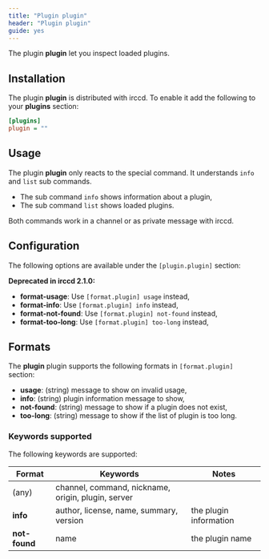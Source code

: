 ```yaml
---
title: "Plugin plugin"
header: "Plugin plugin"
guide: yes
---
```


The plugin **plugin** let you inspect loaded plugins.

## Installation

The plugin **plugin** is distributed with irccd. To enable it add the following to your **plugins** section:

````ini
[plugins]
plugin = ""
````

## Usage

The plugin **plugin** only reacts to the special command. It understands `info` and `list` sub commands.

  - The sub command `info` shows information about a plugin,
  - The sub command `list` shows loaded plugins.

Both commands work in a channel or as private message with irccd.

## Configuration

The following options are available under the `[plugin.plugin]` section:

**Deprecated in irccd 2.1.0:**

  - **format-usage**: Use `[format.plugin] usage` instead,
  - **format-info**: Use `[format.plugin] info` instead,
  - **format-not-found**: Use `[format.plugin] not-found` instead,
  - **format-too-long**: Use `[format.plugin] too-long` instead,

## Formats

The **plugin** plugin supports the following formats in `[format.plugin]` section:

  - **usage**: (string) message to show on invalid usage,
  - **info**: (string) plugin information message to show,
  - **not-found**: (string) message to show if a plugin does not exist,
  - **too-long**: (string) message to show if the list of plugin is too long.

### Keywords supported

The following keywords are supported:

| Format        | Keywords                                           | Notes                                       |
|---------------|----------------------------------------------------|---------------------------------------------|
| (any)         | channel, command, nickname, origin, plugin, server |                                             |
| **info**      | author, license, name, summary, version            | the plugin information                      |
| **not-found** | name                                               | the plugin name                             |
